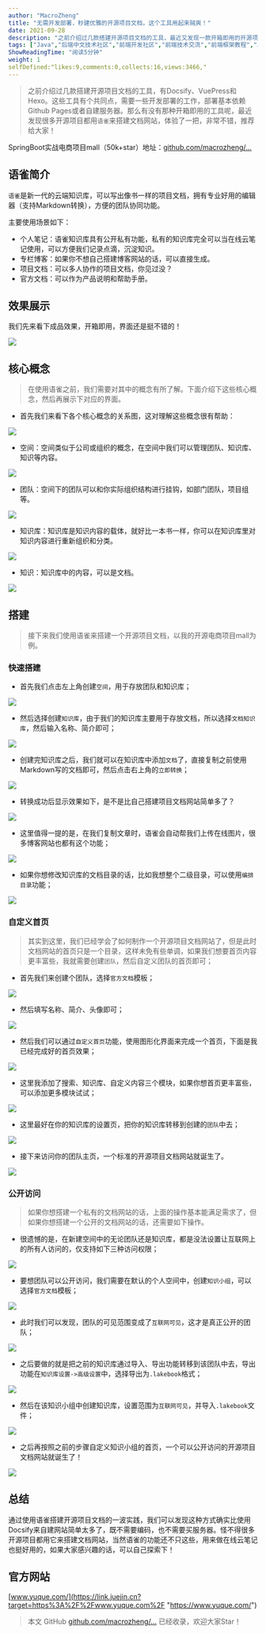 ```yaml
---
author: "MacroZheng"
title: "无需开发部署，秒建优雅的开源项目文档，这个工具用起来贼爽！"
date: 2021-09-28
description: "之前介绍过几款搭建开源项目文档的工具，最近又发现一款开箱即用的开源项目文档生成工具，体验了一把，非常不错，推荐给大家！"
tags: ["Java","后端中文技术社区","前端开发社区","前端技术交流","前端框架教程","JavaScript 学习资源","CSS 技巧与最佳实践","HTML5 最新动态","前端工程师职业发展","开源前端项目","前端技术趋势"]
ShowReadingTime: "阅读5分钟"
weight: 1
selfDefined:"likes:9,comments:0,collects:16,views:3466,"
---
```

> 之前介绍过几款搭建开源项目文档的工具，有Docsify、VuePress和Hexo。这些工具有个共同点，需要一些开发部署的工作，部署基本依赖Github Pages或者自建服务器。那么有没有那种开箱即用的工具呢，最近发现很多开源项目都用`语雀`来搭建文档网站，体验了一把，非常不错，推荐给大家！

SpringBoot实战电商项目mall（50k+star）地址：[github.com/macrozheng/…](https://link.juejin.cn?target=https%3A%2F%2Fgithub.com%2Fmacrozheng%2Fmall "https://github.com/macrozheng/mall")

语雀简介
----

`语雀`是新一代的云端知识库，可以写出像书一样的项目文档，拥有专业好用的编辑器（支持Markdown转换），方便的团队协同功能。

主要使用场景如下：

*   个人笔记：语雀知识库具有公开私有功能，私有的知识库完全可以当在线云笔记使用，可以方便我们记录点滴，沉淀知识。
*   专栏博客：如果你不想自己搭建博客网站的话，可以直接生成。
*   项目文档：可以多人协作的项目文档，你见过没？
*   官方文档：可以作为产品说明和帮助手册。

效果展示
----

我们先来看下成品效果，开箱即用，界面还是挺不错的！

![](/images/jueJin/f9955e6ce64a4a7.png)

核心概念
----

> 在使用语雀之前，我们需要对其中的概念有所了解。下面介绍下这些核心概念，然后再展示下对应的界面。

*   首先我们来看下各个核心概念的关系图，这对理解这些概念很有帮助：

![](/images/jueJin/66f96c7192bc4d4.png)

*   空间：空间类似于公司或组织的概念，在空间中我们可以管理团队、知识库、知识等内容。

![](/images/jueJin/b154ebeba1d6408.png)

*   团队：空间下的团队可以和你实际组织结构进行挂钩，如部门团队，项目组等。

![](/images/jueJin/da75add2d8d2458.png)

*   知识库：知识库是知识内容的载体，就好比一本书一样，你可以在知识库里对知识内容进行重新组织和分类。

![](/images/jueJin/95ec916d090a44f.png)

*   知识：知识库中的内容，可以是文档。

![](/images/jueJin/a2488ea158f6416.png)

搭建
--

> 接下来我们使用语雀来搭建一个开源项目文档，以我的开源电商项目mall为例。

### 快速搭建

*   首先我们点击左上角创建`空间`，用于存放团队和知识库；

![](/images/jueJin/e5e5754daed44d2.png)

*   然后选择创建`知识库`，由于我们的知识库主要用于存放文档，所以选择`文档知识库`，然后输入名称、简介即可；

![](/images/jueJin/7f61b1f199f8416.png)

*   创建完知识库之后，我们就可以在知识库中添加`文档`了，直接复制之前使用Markdown写的文档即可，然后点击右上角的`立即转换`；

![](/images/jueJin/7c8f7b4006df446.png)

*   转换成功后显示效果如下，是不是比自己搭建项目文档网站简单多了？

![](/images/jueJin/07aec4541e8c41d.png)

*   这里值得一提的是，在我们复制文章时，语雀会自动帮我们上传在线图片，很多博客网站也都有这个功能；

![](/images/jueJin/1abe87d269cb4e3.png)

*   如果你想修改知识库的文档目录的话，比如我想整个二级目录，可以使用`编排目录`功能；

![](/images/jueJin/c6a80bdac3b84bb.png)

### 自定义首页

> 其实到这里，我们已经学会了如何制作一个开源项目文档网站了，但是此时文档网站的首页只是一个目录，这样未免有些单调，如果我们想要首页内容更丰富些，我就需要创建`团队`，然后自定义团队的首页即可；

*   首先我们来创建个团队，选择`官方文档`模板；

![](/images/jueJin/cea1864c6336485.png)

*   然后填写名称、简介、头像即可；

![](/images/jueJin/9c291c73be4e468.png)

*   然后我们可以通过`自定义首页`功能，使用图形化界面来完成一个首页，下面是我已经完成好的首页效果；

![](/images/jueJin/d9fbb94f14174e4.png)

*   这里我添加了搜索、知识库、自定义内容三个模块，如果你想首页更丰富些，可以添加更多模块试试；

![](/images/jueJin/d64a55b878164c1.png)

*   这里最好在你的知识库的设置页，把你的知识库转移到创建的`团队`中去；

![](/images/jueJin/7384c7316034432.png)

*   接下来访问你的团队主页，一个标准的开源项目文档网站就诞生了。

![](/images/jueJin/1d658c6ac0ab4af.png)

### 公开访问

> 如果你想搭建一个私有的文档网站的话，上面的操作基本能满足需求了，但如果你想搭建一个公开的文档网站的话，还需要如下操作。

*   很遗憾的是，在新建空间中的无论团队还是知识库，都是没法设置让互联网上的所有人访问的，仅支持如下三种访问权限；

![](/images/jueJin/1e8cb0911c2341b.png)

*   要想团队可以公开访问，我们需要在默认的个人空间中，创建`知识小组`，可以选择`官方文档`模板；

![](/images/jueJin/a633b8d33019470.png)

*   此时我们可以发现，团队的可见范围变成了`互联网可见`，这才是真正公开的团队；

![](/images/jueJin/e323eb49dc714cb.png)

*   之后要做的就是把之前的知识库通过导入、导出功能转移到该团队中去，导出功能在`知识库设置->高级设置`中，选择导出为`.lakebook`格式；

![](/images/jueJin/5a06884d3ada45d.png)

*   然后在该知识小组中创建知识库，设置范围为`互联网可见`，并导入`.lakebook`文件；

![](/images/jueJin/a0188d40c2d9462.png)

*   之后再按照之前的步骤自定义知识小组的首页，一个可以公开访问的开源项目文档网站就诞生了！

![](/images/jueJin/b8ad5af8d86d4f4.png)

总结
--

通过使用语雀搭建开源项目文档的一波实践，我们可以发现这种方式确实比使用Docsify来自建网站简单太多了，既不需要编码，也不需要买服务器。怪不得很多开源项目都用它来搭建文档网站，当然语雀的功能还不只这些，用来做在线云笔记也挺好用的，如果大家感兴趣的话，可以自己探索下！

官方网站
----

[www.yuque.com/](https://link.juejin.cn?target=https%3A%2F%2Fwww.yuque.com%2F "https://www.yuque.com/")

> 本文 GitHub [github.com/macrozheng/…](https://link.juejin.cn?target=https%3A%2F%2Fgithub.com%2Fmacrozheng%2Fmall-learning "https://github.com/macrozheng/mall-learning") 已经收录，欢迎大家Star！